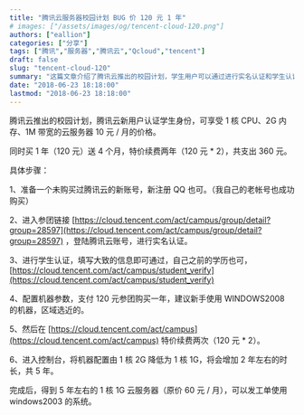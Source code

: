 ```yaml
---
title: "腾讯云服务器校园计划 BUG 价 120 元 1 年"
# images: ["/assets/images/og/tencent-cloud-120.png"]
authors: ["eallion"]
categories: ["分享"]
tags: ["腾讯","服务器","腾讯云","Qcloud","tencent"]
draft: false
slug: "tencent-cloud-120"
summary: "这篇文章介绍了腾讯云推出的校园计划，学生用户可以通过进行实名认证和学生认证后，以仅10元/月的价格购买腾讯云服务器，配置为1核CPU、2G内存、1M带宽。购买1年还可以获赠4个月，并可特价续费两年。作者给出了具体的购买步骤，并建议使用WINDOWS2008的机器。另外，作者还提到可以在控制台将机器配置从1核2G降低为1核1G，从而增加使用时间，最终获得5年左右的1核1G云服务器。"
date: "2018-06-23 18:18:00"
lastmod: "2018-06-23 18:18:00"
---
```


腾讯云推出的校园计划，腾讯云新用户认证学生身份，可享受 1 核 CPU、2G 内存、1M 带宽的云服务器 10 元 / 月的价格。

同时买 1 年（120 元）送 4 个月，特价续费两年（120 元 * 2），共支出 360 元。

具体步骤：

1、准备一个未购买过腾讯云的新账号，新注册 QQ 也可。（我自己的老帐号也成功购买）

2、进入参团链接 [https://cloud.tencent.com/act/campus/group/detail?group=28597](https://cloud.tencent.com/act/campus/group/detail?group=28597) ，登陆腾讯云账号，进行实名认证。

3、进行学生认证，填写大致的信息即可通过，自己之前的学历也可， [https://cloud.tencent.com/act/campus/student_verify](https://cloud.tencent.com/act/campus/student_verify)

4、配置机器参数，支付 120 元参团购买一年，建议新手使用 WINDOWS2008 的机器，区域选近的。

5、然后在 [https://cloud.tencent.com/act/campus](https://cloud.tencent.com/act/campus) 特价续费两次（120 元 * 2）。

6、进入控制台，将机器配置由 1 核 2G 降低为 1 核 1G，将会增加 2 年左右的时长，共 5 年。

完成后，得到 5 年左右的 1 核 1G 云服务器（原价 60 元 / 月），可以发工单使用 windows2003 的系统。

